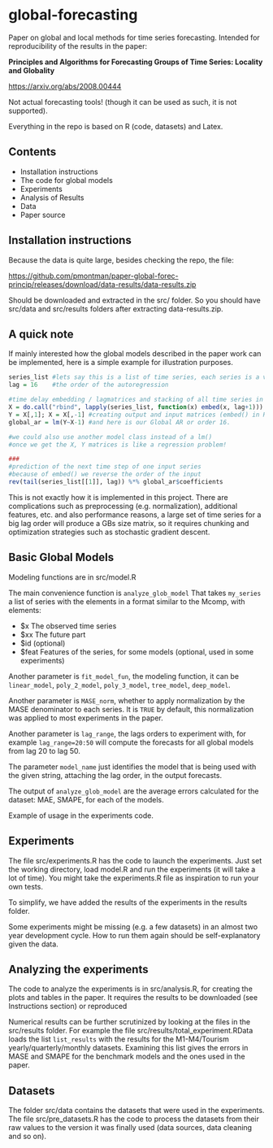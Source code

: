 # global-forecasting
Paper on global and local methods for time series forecasting.
Intended for reproducibility of the results in the paper:

**Principles and Algorithms for Forecasting Groups of Time Series: Locality and Globality**

https://arxiv.org/abs/2008.00444

Not actual forecasting tools! (though it can be used as such, it is not supported).

Everything in the repo is based on R (code, datasets) and Latex.



## Contents

 * Installation instructions
 * The code for global models
 * Experiments
 * Analysis of Results
 * Data
 * Paper source

## Installation instructions

Because the data is quite large, besides checking the repo,
the file:

https://github.com/pmontman/paper-global-forec-princip/releases/download/data-results/data-results.zip


Should be downloaded and extracted in the src/ folder.
So you should have src/data and src/results folders after extracting data-results.zip.

## A quick note

If mainly interested how the global models described in the paper work can be implemented,
here is a simple example for illustration purposes.

```R
series_list #lets say this is a list of time series, each series is a vector
lag = 16    #the order of the autoregression

#time delay embedding / lagmatrices and stacking of all time series in one line of code
X = do.call("rbind", lapply(series_list, function(x) embed(x, lag+1)))
Y = X[,1]; X = X[,-1] #creating output and input matrices (embed() in R reverses the order)
global_ar = lm(Y~X-1) #and here is our Global AR or order 16.

#we could also use another model class instead of a lm()
#once we get the X, Y matrices is like a regression problem!

###
#prediction of the next time step of one input series
#because of embed() we reverse the order of the input
rev(tail(series_list[[1]], lag)) %*% global_ar$coefficients
```

This is not exactly how it is implemented in this project.
There are complications such as preprocessing (e.g. normalization), additional features, etc. and also
performance reasons, a large set of time series for a big lag order will produce a
GBs size matrix, so it requires chunking and optimization strategies such as stochastic gradient descent.


## Basic Global Models

Modeling functions are in src/model.R

The main convenience function is `analyze_glob_model`
That takes `my_series` a list of series with the elements in a format
similar to the Mcomp, with elements:

 * $x The observed time series
 * $xx The future part
 * $id (optional)
 * $feat Features of the series, for some models (optional, used in some experiments)

Another parameter is `fit_model_fun`, the modeling function, it can be
`linear_model`, `poly_2_model`, `poly_3_model`, `tree_model`, `deep_model`.

Another parameter is `MASE_norm`, whether to apply normalization by the MASE denominator
to each series. It is `TRUE` by default, this normalization was applied to most experiments in the paper.

Another parameter is `lag_range`, the lags orders to experiment with, for example 
`lag_range=20:50` will compute the forecasts for all global models from lag 20 to lag 50.

The parameter `model_name` just identifies the model that is being used with the given string, attaching the lag order,
in the output forecasts.

The output of `analyze_glob_model` are the average errors calculated for the dataset: MAE, SMAPE, for each of the models.

Example of usage in the experiments code.

## Experiments

The file src/experiments.R has the code to launch the experiments.
Just set the working directory, load model.R and run the experiments (it will take a lot of time).
You might take the experiments.R file as inspiration to run your own tests.

To simplify, we have added the results of the experiments in the results folder.

Some experiments might be missing (e.g. a few datasets) in an almost two year
development cycle. How to run them again should be self-explanatory given the data.

## Analyzing the experiments

The code to analyze the experiments is in src/analysis.R,
for creating the plots and tables in the paper.
It requires the results to be downloaded (see Instructions section) or reproduced

Numerical results can be further scrutinized by looking at the files in the src/results folder.
For example the file src/results/total_experiment.RData loads the list `list_results`
with the results for the M1-M4/Tourism yearly/quarterly/monthly datasets. Examining
this list gives the errors in MASE and SMAPE for the benchmark models and the ones
used in the paper.


## Datasets
The folder src/data contains the datasets that were used in the experiments.
The file src/pre_datasets.R has the code to process the datasets from their raw values
to the version it was finally used (data sources, data cleaning and so on).

